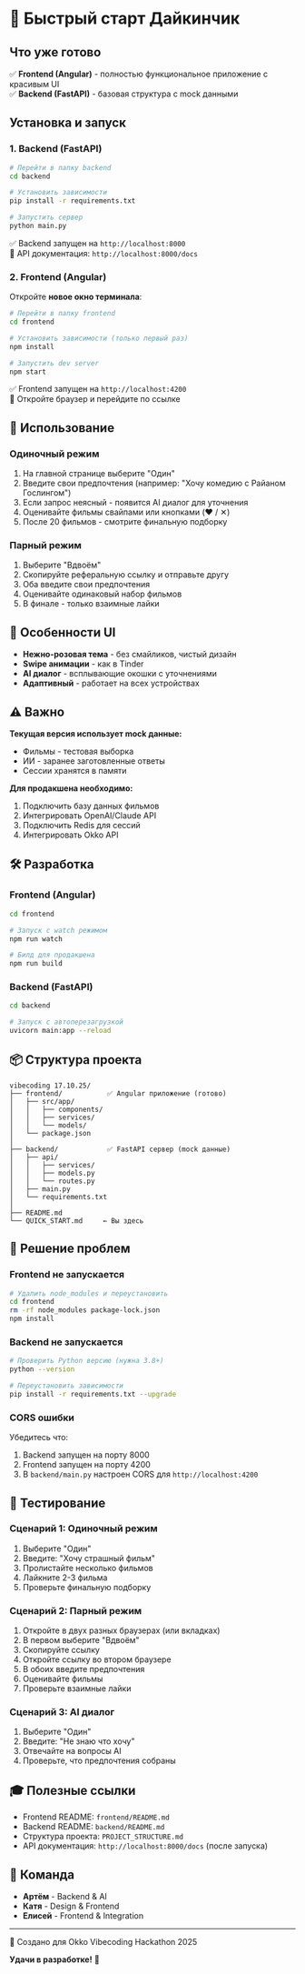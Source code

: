 # 🚀 Быстрый старт Дайкинчик

## Что уже готово

✅ **Frontend (Angular)** - полностью функциональное приложение с красивым UI  
✅ **Backend (FastAPI)** - базовая структура с mock данными  

## Установка и запуск

### 1. Backend (FastAPI)

```bash
# Перейти в папку backend
cd backend

# Установить зависимости
pip install -r requirements.txt

# Запустить сервер
python main.py
```

✅ Backend запущен на `http://localhost:8000`  
📝 API документация: `http://localhost:8000/docs`

### 2. Frontend (Angular)

Откройте **новое окно терминала**:

```bash
# Перейти в папку frontend
cd frontend

# Установить зависимости (только первый раз)
npm install

# Запустить dev server
npm start
```

✅ Frontend запущен на `http://localhost:4200`  
🎨 Откройте браузер и перейдите по ссылке

## 🎯 Использование

### Одиночный режим
1. На главной странице выберите "Один"
2. Введите свои предпочтения (например: "Хочу комедию с Райаном Гослингом")
3. Если запрос неясный - появится AI диалог для уточнения
4. Оценивайте фильмы свайпами или кнопками (❤️ / ✕)
5. После 20 фильмов - смотрите финальную подборку

### Парный режим
1. Выберите "Вдвоём"
2. Скопируйте реферальную ссылку и отправьте другу
3. Оба введите свои предпочтения
4. Оценивайте одинаковый набор фильмов
5. В финале - только взаимные лайки

## 🎨 Особенности UI

- **Нежно-розовая тема** - без смайликов, чистый дизайн
- **Swipe анимации** - как в Tinder
- **AI диалог** - всплывающие окошки с уточнениями
- **Адаптивный** - работает на всех устройствах

## ⚠️ Важно

**Текущая версия использует mock данные:**
- Фильмы - тестовая выборка
- ИИ - заранее заготовленные ответы
- Сессии хранятся в памяти

**Для продакшена необходимо:**
1. Подключить базу данных фильмов
2. Интегрировать OpenAI/Claude API
3. Подключить Redis для сессий
4. Интегрировать Okko API

## 🛠 Разработка

### Frontend (Angular)

```bash
cd frontend

# Запуск с watch режимом
npm run watch

# Билд для продакшена
npm run build
```

### Backend (FastAPI)

```bash
cd backend

# Запуск с автоперезагрузкой
uvicorn main:app --reload
```

## 📦 Структура проекта

```
vibecoding 17.10.25/
├── frontend/           ✅ Angular приложение (готово)
│   ├── src/app/
│   │   ├── components/
│   │   ├── services/
│   │   └── models/
│   └── package.json
│
├── backend/            ✅ FastAPI сервер (mock данные)
│   ├── api/
│   │   ├── services/
│   │   ├── models.py
│   │   └── routes.py
│   ├── main.py
│   └── requirements.txt
│
├── README.md
└── QUICK_START.md     ← Вы здесь
```

## 🐛 Решение проблем

### Frontend не запускается

```bash
# Удалить node_modules и переустановить
cd frontend
rm -rf node_modules package-lock.json
npm install
```

### Backend не запускается

```bash
# Проверить Python версию (нужна 3.8+)
python --version

# Переустановить зависимости
pip install -r requirements.txt --upgrade
```

### CORS ошибки

Убедитесь что:
1. Backend запущен на порту 8000
2. Frontend запущен на порту 4200
3. В `backend/main.py` настроен CORS для `http://localhost:4200`

## 📱 Тестирование

### Сценарий 1: Одиночный режим
1. Выберите "Один"
2. Введите: "Хочу страшный фильм"
3. Пролистайте несколько фильмов
4. Лайкните 2-3 фильма
5. Проверьте финальную подборку

### Сценарий 2: Парный режим
1. Откройте в двух разных браузерах (или вкладках)
2. В первом выберите "Вдвоём"
3. Скопируйте ссылку
4. Откройте ссылку во втором браузере
5. В обоих введите предпочтения
6. Оценивайте фильмы
7. Проверьте взаимные лайки

### Сценарий 3: AI диалог
1. Выберите "Один"
2. Введите: "Не знаю что хочу"
3. Отвечайте на вопросы AI
4. Проверьте, что предпочтения собраны

## 🎓 Полезные ссылки

- Frontend README: `frontend/README.md`
- Backend README: `backend/README.md`
- Структура проекта: `PROJECT_STRUCTURE.md`
- API документация: `http://localhost:8000/docs` (после запуска)

## 👥 Команда

- **Артём** - Backend & AI
- **Катя** - Design & Frontend
- **Елисей** - Frontend & Integration

---

💖 Создано для Okko Vibecoding Hackathon 2025

**Удачи в разработке!** 🚀

